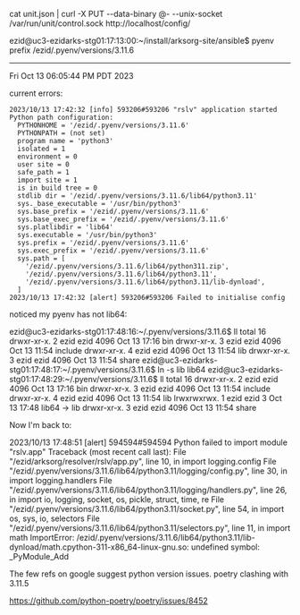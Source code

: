 cat unit.json | curl -X PUT --data-binary @- --unix-socket /var/run/unit/control.sock http://localhost/config/

ezid@uc3-ezidarks-stg01:17:13:00:~/install/arksorg-site/ansible$ pyenv prefix
/ezid/.pyenv/versions/3.11.6

-------------------------------
Fri Oct 13 06:05:44 PM PDT 2023

current errors:

```
2023/10/13 17:42:32 [info] 593206#593206 "rslv" application started
Python path configuration:
  PYTHONHOME = '/ezid/.pyenv/versions/3.11.6'
  PYTHONPATH = (not set)
  program name = 'python3'
  isolated = 1
  environment = 0
  user site = 0
  safe_path = 1
  import site = 1
  is in build tree = 0
  stdlib dir = '/ezid/.pyenv/versions/3.11.6/lib64/python3.11'
  sys._base_executable = '/usr/bin/python3'
  sys.base_prefix = '/ezid/.pyenv/versions/3.11.6'
  sys.base_exec_prefix = '/ezid/.pyenv/versions/3.11.6'
  sys.platlibdir = 'lib64'
  sys.executable = '/usr/bin/python3'
  sys.prefix = '/ezid/.pyenv/versions/3.11.6'
  sys.exec_prefix = '/ezid/.pyenv/versions/3.11.6'
  sys.path = [
    '/ezid/.pyenv/versions/3.11.6/lib64/python311.zip',
    '/ezid/.pyenv/versions/3.11.6/lib64/python3.11',
    '/ezid/.pyenv/versions/3.11.6/lib64/python3.11/lib-dynload',
  ]
2023/10/13 17:42:32 [alert] 593206#593206 Failed to initialise config
```

noticed my pyenv has not lib64:

ezid@uc3-ezidarks-stg01:17:48:16:~/.pyenv/versions/3.11.6$ ll
total 16
drwxr-xr-x. 2 ezid ezid 4096 Oct 13 17:16 bin
drwxr-xr-x. 3 ezid ezid 4096 Oct 13 11:54 include
drwxr-xr-x. 4 ezid ezid 4096 Oct 13 11:54 lib
drwxr-xr-x. 3 ezid ezid 4096 Oct 13 11:54 share
ezid@uc3-ezidarks-stg01:17:48:17:~/.pyenv/versions/3.11.6$ ln -s lib lib64
ezid@uc3-ezidarks-stg01:17:48:29:~/.pyenv/versions/3.11.6$ ll
total 16
drwxr-xr-x. 2 ezid ezid 4096 Oct 13 17:16 bin
drwxr-xr-x. 3 ezid ezid 4096 Oct 13 11:54 include
drwxr-xr-x. 4 ezid ezid 4096 Oct 13 11:54 lib
lrwxrwxrwx. 1 ezid ezid    3 Oct 13 17:48 lib64 -> lib
drwxr-xr-x. 3 ezid ezid 4096 Oct 13 11:54 share


Now I'm back to:

2023/10/13 17:48:51 [alert] 594594#594594 Python failed to import module "rslv.app"
Traceback (most recent call last):
  File "/ezid/arksorg/resolver/rslv/app.py", line 10, in <module>
    import logging.config
  File "/ezid/.pyenv/versions/3.11.6/lib64/python3.11/logging/config.py", line 30, in <module>
    import logging.handlers
  File "/ezid/.pyenv/versions/3.11.6/lib64/python3.11/logging/handlers.py", line 26, in <module>
    import io, logging, socket, os, pickle, struct, time, re
  File "/ezid/.pyenv/versions/3.11.6/lib64/python3.11/socket.py", line 54, in <module>
    import os, sys, io, selectors
  File "/ezid/.pyenv/versions/3.11.6/lib64/python3.11/selectors.py", line 11, in <module>
    import math
ImportError: /ezid/.pyenv/versions/3.11.6/lib64/python3.11/lib-dynload/math.cpython-311-x86_64-linux-gnu.so: undefined symbol: _PyModule_Add


The few refs on google suggest python version issues. poetry clashing with 3.11.5

https://github.com/python-poetry/poetry/issues/8452

